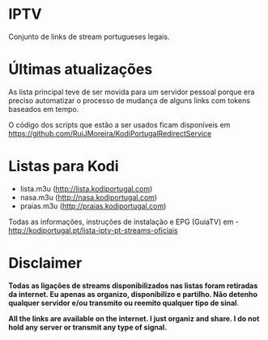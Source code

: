 # IPTV
Conjunto de links de stream portugueses legais.

# Últimas atualizações

As lista principal teve de ser movida para um servidor pessoal porque era preciso automatizar o processo de mudança de alguns links com tokens baseados em tempo.

O código dos scripts que estão a ser usados ficam disponíveis em https://github.com/RuiJMoreira/KodiPortugalRedirectService

# Listas para Kodi
- lista.m3u (http://lista.kodiportugal.com)
- nasa.m3u (http://nasa.kodiportugal.com)
- praias.m3u (http://praias.kodiportugal.com)

Todas as informações, instruções de instalação e EPG (GuiaTV) em - http://kodiportugal.pt/lista-iptv-pt-streams-oficiais

# Disclaimer
<b>Todas as ligações de streams disponibilizados nas listas foram retiradas da internet. Eu apenas as organizo, disponibilizo e partilho. Não detenho qualquer servidor e/ou transmito ou reemito qualquer tipo de sinal</b>.

<b>All the links are available on the internet. I just organiz and share. I do not hold any server or transmit any type of signal.</b>
